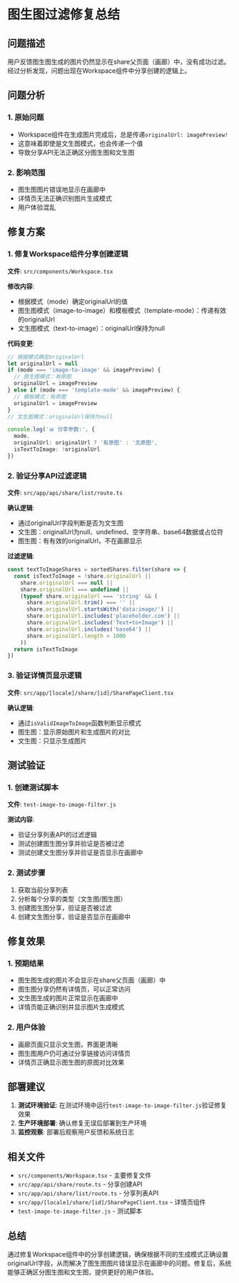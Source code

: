# 图生图过滤修复总结

## 问题描述

用户反馈图生图生成的图片仍然显示在share父页面（画廊）中，没有成功过滤。经过分析发现，问题出现在Workspace组件中分享创建的逻辑上。

## 问题分析

### 1. 原始问题
- Workspace组件在生成图片完成后，总是传递`originalUrl: imagePreview!`
- 这意味着即使是文生图模式，也会传递一个值
- 导致分享API无法正确区分图生图和文生图

### 2. 影响范围
- 图生图图片错误地显示在画廊中
- 详情页无法正确识别图片生成模式
- 用户体验混乱

## 修复方案

### 1. 修复Workspace组件分享创建逻辑

**文件**: `src/components/Workspace.tsx`

**修改内容**:
- 根据模式（mode）确定originalUrl的值
- 图生图模式（image-to-image）和模板模式（template-mode）：传递有效的originalUrl
- 文生图模式（text-to-image）：originalUrl保持为null

**代码变更**:
```typescript
// 根据模式确定originalUrl
let originalUrl = null
if (mode === 'image-to-image' && imagePreview) {
  // 图生图模式：有原图
  originalUrl = imagePreview
} else if (mode === 'template-mode' && imagePreview) {
  // 模板模式：有原图
  originalUrl = imagePreview
}
// 文生图模式：originalUrl保持为null

console.log('📊 分享参数:', {
  mode,
  originalUrl: originalUrl ? '有原图' : '无原图',
  isTextToImage: !originalUrl
})
```

### 2. 验证分享API过滤逻辑

**文件**: `src/app/api/share/list/route.ts`

**确认逻辑**:
- 通过originalUrl字段判断是否为文生图
- 文生图：originalUrl为null、undefined、空字符串、base64数据或占位符
- 图生图：有有效的originalUrl，不在画廊显示

**过滤逻辑**:
```typescript
const textToImageShares = sortedShares.filter(share => {
  const isTextToImage = !share.originalUrl ||
    share.originalUrl === null ||
    share.originalUrl === undefined ||
    (typeof share.originalUrl === 'string' && (
      share.originalUrl.trim() === '' ||
      share.originalUrl.startsWith('data:image/') ||
      share.originalUrl.includes('placeholder.com') ||
      share.originalUrl.includes('Text+to+Image') ||
      share.originalUrl.includes('base64') ||
      share.originalUrl.length > 1000
    ))
  return isTextToImage
})
```

### 3. 验证详情页显示逻辑

**文件**: `src/app/[locale]/share/[id]/SharePageClient.tsx`

**确认逻辑**:
- 通过`isValidImageToImage`函数判断显示模式
- 图生图：显示原始图片和生成图片的对比
- 文生图：只显示生成图片

## 测试验证

### 1. 创建测试脚本

**文件**: `test-image-to-image-filter.js`

**测试内容**:
- 验证分享列表API的过滤逻辑
- 测试创建图生图分享并验证是否被过滤
- 测试创建文生图分享并验证是否显示在画廊中

### 2. 测试步骤
1. 获取当前分享列表
2. 分析每个分享的类型（文生图/图生图）
3. 创建图生图分享，验证是否被过滤
4. 创建文生图分享，验证是否显示在画廊中

## 修复效果

### 1. 预期结果
- 图生图生成的图片不会显示在share父页面（画廊）中
- 图生图分享仍然有详情页，可以正常访问
- 文生图生成的图片正常显示在画廊中
- 详情页能正确识别并显示图片生成模式

### 2. 用户体验
- 画廊页面只显示文生图，界面更清晰
- 图生图用户仍可通过分享链接访问详情页
- 详情页正确显示图生图的原图对比效果

## 部署建议

1. **测试环境验证**: 在测试环境中运行`test-image-to-image-filter.js`验证修复效果
2. **生产环境部署**: 确认修复无误后部署到生产环境
3. **监控观察**: 部署后观察用户反馈和系统日志

## 相关文件

- `src/components/Workspace.tsx` - 主要修复文件
- `src/app/api/share/route.ts` - 分享创建API
- `src/app/api/share/list/route.ts` - 分享列表API
- `src/app/[locale]/share/[id]/SharePageClient.tsx` - 详情页组件
- `test-image-to-image-filter.js` - 测试脚本

## 总结

通过修复Workspace组件中的分享创建逻辑，确保根据不同的生成模式正确设置originalUrl字段，从而解决了图生图图片错误显示在画廊中的问题。修复后，系统能够正确区分图生图和文生图，提供更好的用户体验。 